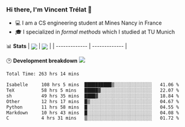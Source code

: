 ### Hi there, I'm Vincent Trélat 👋
 - 💻 I am a CS engineering student at Mines Nancy in France
 - 🎓 I specialized in *formal methods* which I studied at TU Munich

📊 **Stats**
| <img align="center" src="https://readme-stats.clckblog.space/api?username=VTrelat&show_icons=true&include_all_commits=true&theme=tokyonight&hide_border=true" /> | <img align="center" src="https://readme-stats.clckblog.space/api/top-langs/?username=VTrelat&layout=compact&theme=tokyonight&hide_border=true" /> |
| ------------- | ------------- |

🕑 **Development breakdown** ![](https://wakatime.com/badge/user/8d0110fb-6b70-4990-ab86-45c404715c2b.svg)
<!--START_SECTION:waka-->

```txt
Total Time: 263 hrs 14 mins

Isabelle     108 hrs 5 mins  ██████████▒░░░░░░░░░░░░░░   41.06 %
TeX          58 hrs 5 mins   █████▓░░░░░░░░░░░░░░░░░░░   22.07 %
sh           49 hrs 35 mins  ████▓░░░░░░░░░░░░░░░░░░░░   18.84 %
Other        12 hrs 17 mins  █▒░░░░░░░░░░░░░░░░░░░░░░░   04.67 %
Python       11 hrs 58 mins  █░░░░░░░░░░░░░░░░░░░░░░░░   04.55 %
Markdown     10 hrs 43 mins  █░░░░░░░░░░░░░░░░░░░░░░░░   04.08 %
C            4 hrs 31 mins   ▒░░░░░░░░░░░░░░░░░░░░░░░░   01.72 %
```

<!--END_SECTION:waka-->
